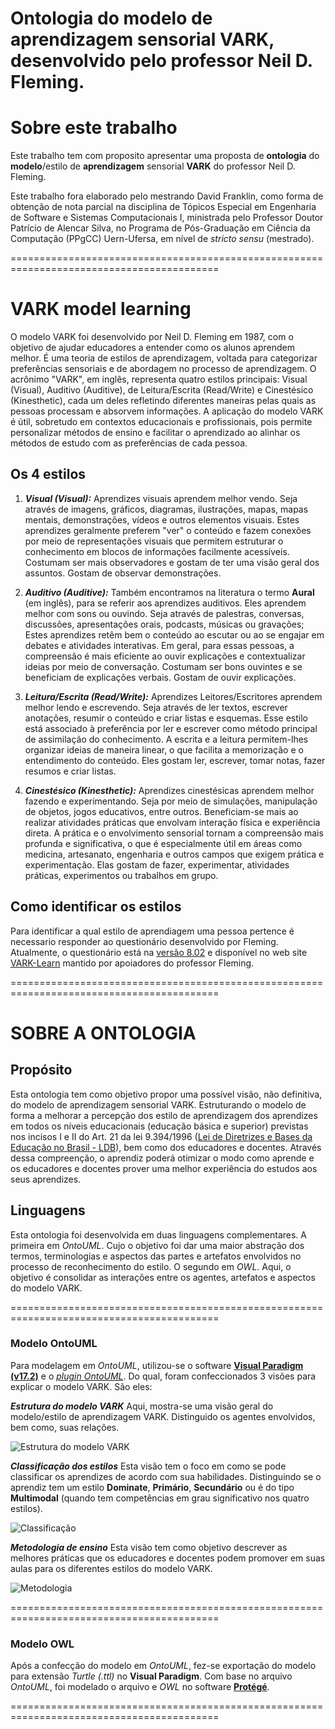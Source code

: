 Ontologia do modelo de aprendizagem sensorial VARK, desenvolvido pelo professor Neil D. Fleming.
=========================================================================================================

#  Sobre este trabalho
Este trabalho tem com proposito apresentar uma proposta de **ontologia** do **modelo**/estilo de **aprendizagem** sensorial **VARK** do professor Neil D. Fleming.

Este trabalho fora elaborado pelo mestrando David Franklin, como forma de obtenção de nota parcial na disciplina de Tópicos Especial em Engenharia de Software e Sistemas Computacionais I, ministrada pelo Professor Doutor Patrício de Alencar Silva, no Programa de Pós-Graduação em Ciência da Computação (PPgCC) Uern-Ufersa, em nível de _stricto sensu_ (mestrado).

==========================================================================================

# **VARK model learning**
O modelo VARK foi desenvolvido por Neil D. Fleming em 1987, com o objetivo de ajudar educadores a entender como os alunos aprendem melhor.
É uma teoria de estilos de aprendizagem, voltada para categorizar preferências sensoriais e de abordagem no processo de aprendizagem. O acrônimo "VARK", em inglês, representa quatro estilos principais: Visual (Visual), Auditivo (Auditive), de Leitura/Escrita (Read/Write) e Cinestésico (Kinesthetic), cada um deles refletindo diferentes maneiras pelas quais as pessoas processam e absorvem informações. A aplicação do modelo VARK é útil, sobretudo em contextos educacionais e profissionais, pois permite personalizar métodos de ensino e facilitar o aprendizado ao alinhar os métodos de estudo com as preferências de cada pessoa.

## **Os 4 estilos**

1. ***Visual (Visual):***
Aprendizes visuais aprendem melhor vendo. Seja através de imagens, gráficos, diagramas, ilustrações, mapas, mapas mentais, demonstrações, vídeos e outros elementos visuais. 
Estes aprendizes geralmente preferem "ver" o conteúdo e fazem conexões por meio de representações visuais que permitem estruturar o conhecimento em blocos de informações facilmente acessíveis.
Costumam ser mais observadores e gostam de ter uma visão geral dos assuntos.
Gostam de observar demonstrações.

2. ***Auditivo (Auditive):***
Também encontramos na literatura o termo **Aural** (em inglês), para se referir aos aprendizes auditivos. Eles aprendem melhor com sons ou ouvindo. Seja através de palestras, conversas, discussões, apresentações orais, podcasts, músicas ou gravações;
Estes aprendizes retêm bem o conteúdo ao escutar ou ao se engajar em debates e atividades interativas.
Em geral, para essas pessoas, a compreensão é mais eficiente ao ouvir explicações e contextualizar ideias por meio de conversação.
Costumam ser bons ouvintes e se beneficiam de explicações verbais.
Gostam de ouvir explicações.

3. ***Leitura/Escrita (Read/Write):***
Aprendizes Leitores/Escritores aprendem melhor lendo e escrevendo. Seja através de ler textos, escrever anotações, resumir o conteúdo e criar listas e esquemas.
Esse estilo está associado à preferência por ler e escrever como método principal de assimilação do conhecimento.
A escrita e a leitura permitem-lhes organizar ideias de maneira linear, o que facilita a memorização e o entendimento do conteúdo.
Eles gostam ler, escrever, tomar notas, fazer resumos e criar listas.

4. ***Cinestésico (Kinesthetic):***
Aprendizes cinestésicas aprendem melhor fazendo e experimentando. Seja por meio de simulações, manipulação de objetos, jogos educativos, entre outros.
Beneficiam-se mais ao realizar atividades práticas que envolvam interação física e experiência direta. 
A prática e o envolvimento sensorial tornam a compreensão mais profunda e significativa, o que é especialmente útil em áreas como medicina, artesanato, engenharia e outros campos que exigem prática e experimentação.
Elas gostam de fazer, experimentar, atividades práticas, experimentos ou trabalhos em grupo.

##  Como identificar os estilos
Para identificar a qual estilo de aprendiagem uma pessoa pertence é necessario responder ao questionário desenvolvido por Fleming.
Atualmente, o questionário está na [versão 8.02](https://vark-learn.com/the-vark-questionnaire/) e disponível no web site [VARK-Learn](https://vark-learn.com) mantido por apoiadores do professor Fleming.

==========================================================================================

# **SOBRE A ONTOLOGIA**

##  Propósito
Esta ontologia tem como objetivo propor uma possível visão, não definitiva, do modelo de aprendizagem sensorial VARK. Estruturando o modelo de forma a melhorar a percepção dos estilo de aprendizagem dos aprendizes em todos os níveis educacionais (educação básica e superior) previstas nos incisos I e II do Art. 21 da lei 9.394/1996 ([Lei de Diretrizes e Bases da Educação no Brasil - LDB](https://www.planalto.gov.br/ccivil_03/LEIS/L9394compilado.htm)), bem como dos educadores e docentes. Através dessa compreenção, o aprendiz poderá otimizar o modo como aprende e os educadores e docentes prover uma melhor experiência do estudos aos seus aprendizes.

##  Linguagens
Esta ontologia foi desenvolvida em duas linguagens complementares.
A primeira em _OntoUML_. Cujo o objetivo foi dar uma maior abstração dos termos, terminologias e aspectos das partes e artefatos envolvidos no processo de reconhecimento do estilo.
O segundo em _OWL_. Aqui, o objetivo é consolidar as interações entre os agentes, artefatos e aspectos do modelo VARK.


==========================================================================================
### **Modelo OntoUML**

Para modelagem em _OntoUML_, utilizou-se o software [__Visual Paradigm (v17.2)__](https://www.visual-paradigm.com/download/community.jsp) e o [_plugin OntoUML_](https://github.com/OntoUML). Do qual, foram confeccionados 3 visões para explicar o modelo VARK. São eles:

***Estrutura do modelo VARK***
Aqui, mostra-se uma visão geral do modelo/estilo de aprendizagem VARK. Distinguido os agentes envolvidos, bem como, suas relações.

![Estrutura do modelo VARK](VARK_Structure.jpg)

***Classificação dos estilos***
Esta visão tem o foco em como se pode classificar os aprendizes de acordo com sua habilidades. Distinguindo se o aprendiz tem um estilo **Dominate**, **Primário**, **Secundário** ou é do tipo **Multimodal** (quando tem competências em grau significativo nos quatro estilos).

![Classificação](VARK_Classify.jpg)

***Metodologia de ensino***
Esta visão tem como objetivo descrever as melhores práticas que os educadores e docentes podem promover em suas aulas para os diferentes estilos do modelo VARK.

![Metodologia](VARK_Methodology.jpg)

==========================================================================================

### **Modelo OWL**
Após a confecção do modelo em _OntoUML_, fez-se exportação do modelo para extensão _Turtle (.ttl)_ no __Visual Paradigm__.
Com base no arquivo _OntoUML_, foi modelado o arquivo e _OWL_ no software [**Protégé**](https://protege.stanford.edu/).

==========================================================================================
